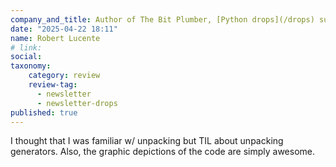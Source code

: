 ```yaml
---
company_and_title: Author of The Bit Plumber, [Python drops](/drops) subscriber
date: "2025-04-22 18:11"
name: Robert Lucente
# link:
social: 
taxonomy:
    category: review
    review-tag:
      - newsletter
      - newsletter-drops
published: true
---
```


I thought that I was familiar w/ unpacking but TIL about unpacking generators.
Also, the graphic depictions of the code are simply awesome.
